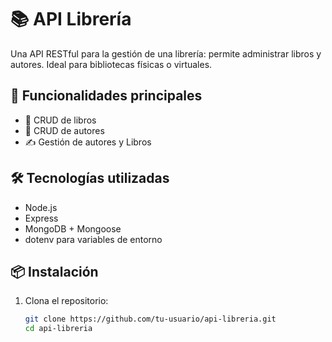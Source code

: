 # 📚 API Librería

Una API RESTful para la gestión de una librería: permite administrar libros y autores. 
Ideal para bibliotecas físicas o virtuales.

## 🚀 Funcionalidades principales

- 📖 CRUD de libros
- 📖 CRUD de autores
- ✍️ Gestión de autores y Libros

## 🛠️ Tecnologías utilizadas

- Node.js
- Express
- MongoDB + Mongoose
- dotenv para variables de entorno

## 📦 Instalación

1. Clona el repositorio:
   ```bash
   git clone https://github.com/tu-usuario/api-libreria.git
   cd api-libreria
